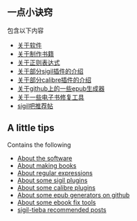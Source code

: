 ## 一点小诀窍
包含以下内容
- [关于软件](https://github.com/xiaxi626/epub-study/blob/master/tips/About_software.md)
- [关于制作书籍](https://github.com/xiaxi626/epub-study/blob/master/tips/About_making_books.md)
- [关于正则表达式](https://github.com/xiaxi626/epub-study/blob/master/tips/About_regular_expression.md)
- [关于部分sigil插件的介绍](https://github.com/xiaxi626/epub-study/blob/master/tips/About_sigil_plugins.md)
- [关于部分calibre插件的介绍](https://github.com/xiaxi626/epub-study/blob/master/tips/About_calibre_plugins.md)
- [关于github上的一些epub生成器](https://github.com/xiaxi626/epub-study/blob/master/tips/About_epub_generators.md)
- [关于一些电子书修复工具](https://github.com/xiaxi626/epub-study/blob/master/tips/About_ebook_fix.md)
- [sigil吧推荐帖](https://github.com/xiaxi626/epub-study/blob/master/tips/sigil-tieba.md)

## A little tips
Contains the following
- [About the software](https://github.com/xiaxi626/epub-study/blob/master/tips/About_software.md)
- [About making books](https://github.com/xiaxi626/epub-study/blob/master/tips/About_making_books.md)
- [About regular expressions](https://github.com/xiaxi626/epub-study/blob/master/tips/About_regular_expression.md)
- [About some sigil plugins](https://github.com/xiaxi626/epub-study/blob/master/tips/About_sigil_plugins.md)
- [About some calibre plugins](https://github.com/xiaxi626/epub-study/blob/master/tips/About_calibre_plugins.md)
- [About some epub generators on github](https://github.com/xiaxi626/epub-study/blob/master/tips/About_epub_generators.md)
- [About some ebook fix tools](https://github.com/xiaxi626/epub-study/blob/master/tips/About_ebook_fix.md)
- [sigil-tieba recommended posts](https://github.com/xiaxi626/epub-study/blob/master/tips/sigil-tieba.md)
